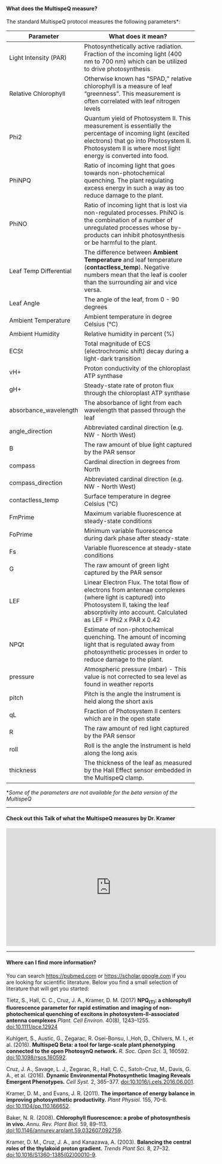 #### What does the MultispeQ measure?
The standard MultispeQ protocol measures the following parameters*:

| Parameter | What does it mean? |
| ---------- | ------- |
| Light Intensity (PAR) | Photosynthetically active radiation. Fraction of the incoming light (400 nm to 700 nm) which can be utilized to drive photosynthesis|
|Relative Chlorophyll | Otherwise known has "SPAD," relative chlorophyll is a measure of leaf “greenness”. This measurement is often correlated with leaf nitrogen levels|
|Phi2 |Quantum yield of Photosystem II. This measurement is essentially the percentage of incoming light (excited electrons) that go into Photosystem II. Photosystem II is where most light energy is converted into food.|
|PhiNPQ|Ratio of incoming light that goes towards non-photochemical quenching. The plant regulating excess energy in such a way as too reduce damage to the plant.|
|PhiNO|Ratio of incoming light that is lost via non-regulated processes. PhiNO is the combination of a number of unregulated processes whose by-products can inhibit photosynthesis or be harmful to the plant.|
|Leaf Temp Differential| The difference between **Ambient Temperature** and leaf temperature (**contactless_temp**). Negative numbers mean that the leaf is cooler than the surrounding air and vice versa.
|Leaf Angle|The angle of the leaf, from 0 - 90 degrees|
|Ambient Temperature| Ambient temperature in degree Celsius (°C)|
|Ambient Humidity| Relative humidity in percent (%)|
|ECSt| Total magnitude of ECS (electrochromic shift) decay during a light-dark transition|
|vH+|  Proton conductivity of the chloroplast ATP synthase|
|gH+| Steady-state rate of proton flux through the chloroplast ATP synthase|
|absorbance_wavelength|The absorbance of light from each wavelength that passed through the leaf|
|angle_direction|Abbreviated cardinal direction (e.g. NW - North West)|
|B| The raw amount of blue light captured by the PAR sensor
|compass|Cardinal direction in degrees from North|
|compass_direction|Abbreviated cardinal direction (e.g. NW - North West)|
|contactless_temp|Surface temperature in degree Celsius (°C)|
|FmPrime|Maximum variable fluorescence at steady-state conditions|
|FoPrime|Minimum variable fluorescence during dark phase after steady-state|
|Fs|Variable fluorescence at steady-state conditions|
|G| The raw amount of green light captured by the PAR sensor
|LEF|Linear Electron Flux. The total flow of electrons from antennae complexes (where light is captured) into Photosystem II, taking the leaf absorptivity into account. Calculated as LEF = Phi2 x PAR x 0.42|
|NPQt | Estimate of non-photochemical quenching. The amount of incoming light that is regulated away from photosynthetic processes in order to reduce damage to the plant.|
|pressure| Atmospheric pressure (mbar) - This value is not corrected to sea level as found in weather reports|
|pitch|Pitch is the angle the instrument is held along the short axis|
|qL|Fraction of Photosystem II centers which are in the open state|
|R| The raw amount of red light captured by the PAR sensor
|roll|Roll is the angle the instrument is held along the long axis|
|thickness| The thickness of the leaf as measured by the Hall Effect sensor embedded in the MultispeQ clamp.

\**Some of the parameters are not available for the beta version of the MultispeQ*

***

#### Check out this Talk of what the MultispeQ measures by Dr. Kramer
<iframe width="560" height="315" src="https://www.youtube.com/embed/pU5vOtE1wE8" frameborder="0" allowfullscreen></iframe>

***

#### Where can I find more information?
You can search <https://pubmed.com> or <https://scholar.google.com> if you are looking for scientific literature. Below you find a small selection of literature that will get you started:


Tietz, S., Hall, C. C., Cruz, J. A., Kramer, D. M. (2017) **NPQ<sub>(T)</sub>: a chlorophyll fluorescence parameter for rapid estimation and imaging of non-photochemical quenching of excitons in photosystem-II-associated antenna complexes** *Plant. Cell Environ.* 40(8), 1243–1255. [doi:10.1111/pce.12924]

Kuhlgert, S., Austic, G., Zegarac, R. Osei-Bonsu, I.,Hoh, D., Chilvers, M. I., et al. (2016). **MultispeQ Beta: a tool for large-scale plant phenotyping connected to the open PhotosynQ network.** *R. Soc. Open Sci.* 3, 160592. [doi:10.1098/rsos.160592].

Cruz, J. A., Savage, L. J., Zegarac, R., Hall, C. C., Satoh-Cruz, M., Davis, G. A., et al. (2016). **Dynamic Environmental Photosynthetic Imaging Reveals Emergent Phenotypes.** *Cell Syst.* 2, 365–377. [doi:10.1016/j.cels.2016.06.001].

Kramer, D. M., and Evans, J. R. (2011). **The importance of energy balance in improving photosynthetic productivity.** *Plant Physiol.* 155, 70–8. [doi:10.1104/pp.110.166652].

Baker, N. R. (2008). **Chlorophyll fluorescence: a probe of photosynthesis in vivo.** *Annu. Rev. Plant Biol.* 59, 89–113. [doi:10.1146/annurev.arplant.59.032607.092759].

Kramer, D. M., Cruz, J. A., and Kanazawa, A. (2003). **Balancing the central roles of the thylakoid proton gradient.** *Trends Plant Sci.* 8, 27–32. [doi:10.1016/S1360-1385(02)00010-9].



[doi:10.1111/pce.12924]: https://dx.doi.org/10.1111/pce.12924

[doi:10.1098/rsos.160592]: https://dx.doi.org/10.1098/rsos.160592

[doi:10.1016/j.cels.2016.06.001]: https://dx.doi.org/10.1016/j.cels.2016.06.001

[doi:10.1104/pp.110.166652]: https://dx.doi.org/10.1104/pp.110.166652

[doi:10.1146/annurev.arplant.59.032607.092759]: https://dx.doi.org/10.1146/annurev.arplant.59.032607.092759

[doi:10.1016/S1360-1385(02)00010-9]: https://dx.doi.org/10.1016/S1360-1385(02)00010-9







  

